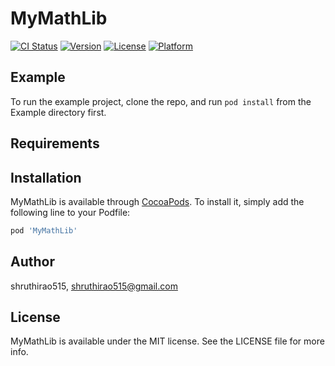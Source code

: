 # MyMathLib

[![CI Status](https://img.shields.io/travis/shruthirao515/MyMathLib.svg?style=flat)](https://travis-ci.org/shruthirao515/MyMathLib)
[![Version](https://img.shields.io/cocoapods/v/MyMathLib.svg?style=flat)](https://cocoapods.org/pods/MyMathLib)
[![License](https://img.shields.io/cocoapods/l/MyMathLib.svg?style=flat)](https://cocoapods.org/pods/MyMathLib)
[![Platform](https://img.shields.io/cocoapods/p/MyMathLib.svg?style=flat)](https://cocoapods.org/pods/MyMathLib)

## Example

To run the example project, clone the repo, and run `pod install` from the Example directory first.

## Requirements

## Installation

MyMathLib is available through [CocoaPods](https://cocoapods.org). To install
it, simply add the following line to your Podfile:

```ruby
pod 'MyMathLib'
```

## Author

shruthirao515, shruthirao515@gmail.com

## License

MyMathLib is available under the MIT license. See the LICENSE file for more info.
